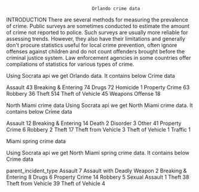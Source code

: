                                     Orlando crime data    

INTRODUCTION 
There are several methods for measuring the prevalence of crime. Public surveys are sometimes conducted to estimate the amount of crime not reported to police. Such surveys are usually more reliable for assessing trends. However, they also have their limitations and generally don't procure statistics useful for local crime prevention, often ignore offenses against children and do not count offenders brought before the criminal justice system.
Law enforcement agencies in some countries offer compilations of statistics for various types of crime.


Using Socrata api we get Orlando data. It contains below Crime data  


Assault                 43
Breaking & Entering     74
Drugs                   72
Homicide                 1
Property Crime          63
Robbery                 36
Theft                  514
Theft of Vehicle        45
Weapons Offense         18


North Miami crime data
Using Socrata api we get North Miami crime data. It contains below Crime data  

Assault                12
Breaking & Entering    14
Death                   2
Disorder                3
Other                  41
Property Crime          6
Robbery                 2
Theft                  17
Theft from Vehicle      3
Theft of Vehicle        1
Traffic                 1

 Miami spring crime data

Using Socrata api we get North Miami spring crime data. It contains below Crime data  

parent_incident_type
Assault                        7
Assault with Deadly Weapon     2
Breaking & Entering            8
Drugs                          6
Property Crime                14
Robbery                        5
Sexual Assault                 1
Theft                         38
Theft from Vehicle            39
Theft of Vehicle               4


